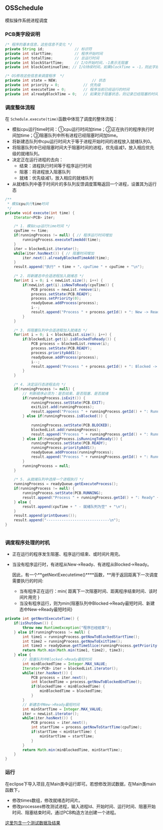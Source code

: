 ## OSSchedule

模拟操作系统进程调度

### PCB类字段说明    

```java
/* 程序的基本信息，这些信息不变化 */
private String id;				// 标识符
private int startTime;			// 程序开始时间
private int totalTime;			// 总运行时间
private int blockStartTime;		// I/O开始时间，-1表示无阻塞
private int blockContinueTime; // I/O持续时间，如果blockTime = -1，则此字段无意义

/* OS修改这些信息来调度程序  */
private int state = NEW;				// 状态
private int priority = 0;			// 优先级
private int executeTime = 0;		// 程序当前已经运行的时间
private int alreadyBlockTime = 0;	// 如果处于阻塞状态，则记录已经阻塞的时间
```

### 调度整体流程

在 `Schedule.execute(time)`函数中体现了调度的整体流程：

* 模拟cpu运行time时间：①cpu运行时间加time；②正在执行的程序执行时间加time；③阻塞队列中所有进程已经阻塞时间加time。
* 将新建态队列中cpu运行时间大于等于进程开始时间的进程放入就绪队列0。
* 将阻塞队列中已经阻塞时间大于阻塞时间的进程，优先级减1，放入相应优先级的就绪队列。
* 决定正在运行进程的去向：
  * 结束：进程执行时间等于程序运行时间
  * 阻塞：将进程放入阻塞队列
  * 就绪：优先级减1，放入相应的就绪队列
* 从就绪队列中基于时间片的多队列反馈调度策略返回一个进程，设置其为运行态


```java
/**
 * 模拟cpu执行time时间
 */
private void execute(int time) {
	Iterator<PCB> iter;

	/* 1. 模拟cup运行time时间 */
	cpuTime += time;
	if(runningProcess != null) { // 程序运行时间增加
		runningProcess.executeTimeAdd(time);
	}
	iter = blockedList.iterator();
	while(iter.hasNext()) { // 阻塞时间增加
		iter.next().alreadyBlockedTimeAdd(time);
	}
	result.append("执行" + time + "，cpuTime " + cpuTime + "\n");
		
	/* 2. 将新建态中合适进程加入就绪态 */
	for(int i = 0; i < newList.size(); i++) {
		if(newList.get(i).isNewToReady(cpuTime)) {
			PCB process = newList.remove(i);
			process.setState(PCB.READY);
			process.setPriority(0);
			readyQueue.addProcess(process);
			i--;
			result.append("Process " + process.getId() + ": New -> Ready" + process.getPriority() + "\n");
		}
	}
		
	/* 3. 将阻塞队列中合适进程加入就绪态 */
	for(int i = 0; i < blockedList.size(); i++) {
		if(blockedList.get(i).isBlockedToReady()) {
			PCB process = blockedList.remove(i);
			process.setState(PCB.READY);
			process.priorityAdd1();
			readyQueue.addProcess(process);
			i--;
			result.append("Process " + process.getId() + ": Blocked -> Ready" + 	process.getPriority() + "\n");
		}
	}
		
	/* 4. 决定运行态进程去向 */
	if(runningProcess != null) {
		// 判断顺序必须为：是否结束、是否阻塞、是否就绪
		if(runningProcess.isExit()) {	
			runningProcess.setState(PCB.EXIT);
			exitList.add(runningProcess);
			result.append("Process " + runningProcess.getId() + ": Running -> Exit" + "\n");
		} else if(runningProcess.isBlocked()) {
					
			runningProcess.setState(PCB.BLOCKED);
			blockedList.add(runningProcess);
			result.append("Process " + runningProcess.getId() + ": Running -> Blocked" + "\n"	
		} else if(runningProcess.isRunningToReady()) {		
			runningProcess.setState(PCB.READY);
			runningProcess.priorityAdd1();
			readyQueue.addProcess(runningProcess);
			result.append("Process " + runningProcess.getId() + ": Running -> Ready" + runningProcess.getPriority() + "\n");
		}
		runningProcess = null;
	}
		
	/* 5. 从就绪队列中选择一个进程执行 */
	runningProcess = readyQueue.getExecuteProcess();
	if(runningProcess != null) {
		runningProcess.setState(PCB.RUNNING);
		result.append("Process " + runningProcess.getId() + ": Ready" + 	runningProcess.getPriority() + " -> Running" + "\n");
	} else {
		result.append(cpuTime + " - 就绪队列为空" + "\n");
	}
	result.append(printQueues());
	result.append("-----------------------------\n");
}
	
```

### 调度程序处理的时机

* 正在运行的程序发生阻塞、程序运行结束、或时间片用完。

* 当没有程序运行时，有进程从New->Ready、有进程从Blocked->Ready。

  因此，有一个**getNextExecutetime()****函数，**用于返回距离下一次调度需要执行的时间:

  * 当有程序正在运行：min{ 距离下一次阻塞时间、距离程序结束时间、该时间片用完 }
  * 当没有程序运行，则为min{阻塞队列中Blocked->Ready最短时间、新建态中New->Ready最短时间}

```java
private int getNextExecuteTime() {
	if(isShutdown()) {
		throw new RuntimeException("程序已经结束");
	} else if(runningProcess != null) {
		int time1 = runningProcess.getNowToBlockedStartTime();
		int time2 = runningProcess.getNowToExitTime();
		int time3 = readyQueue.getTimeSlice(runningProcess.getPriority());
		return Math.min(Math.min(time1, time2), time3);
	} else {
		// 阻塞队列中Blocked->Ready最短时间
		int minBlockedTime = Integer.MAX_VALUE;
		Iterator<PCB> iter = blockedList.iterator();
		while(iter.hasNext()) {
			PCB process = iter.next();
			int blockedTime = process.getNowToBlockedEndTime();
			if(blockedTime < minBlockedTime) {
				minBlockedTime = blockedTime;
			}
		}
		// 新建态中New->Ready最短时间
		int minStartTime = Integer.MAX_VALUE;
		iter = newList.iterator();
		while(iter.hasNext()) {
			PCB process = iter.next();
			int startTime = process.getNowToStartTime(cpuTime);
			if(startTime < minStartTime) {
				minStartTime = startTime;
			}
		}
		return Math.min(minBlockedTime, minStartTime);
	}
}
```

### 运行

在eclipse下导入项目,在Main类中运行即可。若想修改测试数据，在Main类main函数下，

* 修改times数组，修改就绪态时间片。
* 修改processes修改测试进程，输入进程Id、开始时间、运行时间、阻塞开始时间、阻塞结束时间，通过PCB构造方法创建一个进程。

[这里包含一个测试数据及结果](https://github.com/hkq-github/OSSchedule/blob/master/%E6%B5%8B%E8%AF%95.md)
